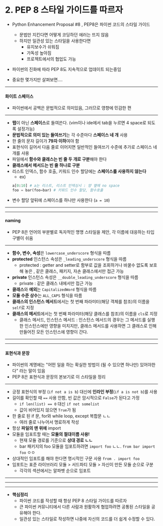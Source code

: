 

# 2. PEP 8 스타일 가이드를 따르자

- Python Enhancement Proposal #8 , PEP8은 파이썬 코드의 스타일 가이드
  - 문법만 지킨다면 어떻게 코딩하던 에러는 뜨지 않음
  - 하지만 일관성 있는 스타일을 사용한다면
    - 유지보수가 쉬워짐
    - 가독성 높아짐
    - 프로젝트에서의 협업도 가능
- 파이썬의 진화에 따라 PEP 8도 지속적으로 업데이트 되는중임

- 중요한 몇가지만 살펴보면....

---

#### 화이트 스페이스

- 파이썬에서 공백은 문법적으로 의미있음, 그러므로 영향에 민감한 편

---

- **탭**이 아닌 **스페이스**로 들여쓴다. (vim이나 ide에서 tab을 누르면 4 space로 되도록 설정가능)
- **문법적으로 의미 있는 들여쓰기**는 각 수준마다 **스페이스 네 개** 사용
- 한 줄의 문자 길이가 **79자 이하**여야 함
- 표현식이 길어서 다음 줄로 이어지면 일반적인 들여쓰기 수준에 추가로 스페이스 네 개를 사용
- 파일에서 **함수와 클래스는 빈 줄 두 개로 구분**해야 한다
- **클래스에서 메서드는 빈 줄 하나로 구분**
- 리스트 인덱스, 함수 호출, 키워드 인수 할당에는 **스페이스를 사용하지 않는다**
  - ex)
  ```python
  a[0:10] # a는 리스트, 리스트 인덱싱시 : 양 옆에 no space
  foo = bar(foo=bar) # 키워드 인수 할당, 함수호출
  ```
- 변수 할당 앞뒤에 스페이스를 하나만 사용한다 (`a = 10`)

---
---

#### naming

- PEP 8은 언어의 부분별로 독자적인 명명 스타일을 제안, 각 이름에 대응하는 타입 구별이 쉬움

---

- **함수, 변수, 속성**은 `lowercase_underscore` 형식을 따름
- **protected** 인스턴스 속성은 `_leading_underscore` 형식을 따름
  - protected : getter and setter로 함부로 값을 조회하거나 바꿀수 없도록 보호해 놓은 , 같은 클래스, 패키지, 자손 클래스에서만 접근 가능
- **private** 인스턴스 속성은 `__double_leading_underscore` 형식을 따름
  - private : 같은 클래스 내에서만 접근 가능
- **클래스**와 **예외**는 `CapitalizedWord` 형식을 따름
- **모듈 수준 상수**는 `ALL_CAPS` 형식을 따름
- **클래스의 인스턴스 메서드**에서는 첫 번째 파라미터(해당 객체를 참조)의 이름을 `self`로 지정
- **클래스의 메서드**에서는 첫 번째 파라미터(해당 클래스를 참조)의 이름을 `cls`로 지정
  - 클래스 메서드, 인스턴스 메서드 : 인스턴스 메서드의 경우는 그 메서드를 실행한 인스턴스에만 영향을 미치지만, 클래스 메서드를 사용하면 그 클래스로 인해 만들어진 모든 인스턴스에 영향이 간다.

---
---

#### 표현식과 문장

- 파이썬의 계명에는 "어떤 일을 하는 확실한 방법이 (될 수 있으면 하나만) 있어야한다" 라는 말이 있음
- PEP 8은 표현식과 문장의 본보기로 이 스타일을 정리

---

- 긍정 표현식의 부정 (`if not a is b`) 대신에 **인라인 부정**(`if a is not b`)를 사용
- 길이를 확인할 때 `==` 사용 안함, 빈 값은 암시적으로 `False`가 된다고 가정
  - `if len(list) == 0` 대신 `if not somelist`
  - 값이 비어있지 않으면 `True`가 됨
- 한 줄로 된 if 문, for와 while loop, except 복합문 ㄴㄴ
  - 여러 줄로 나누어서 명료하게 작성
- 항상 **파일의 맨 위에** import
- 모듈을 임포트할 때는 **모듈의 절대이름 사용!**
  - 현재 모듈 경로를 기준으로 **상대 경로 ㄴㄴ**
  - bar 패키지의 foo 모듈을 임포트하려면 `import foo` ㄴㄴ. `from bar import foo` ㅇㅇ
- 상대적인 임포트를 해야 한다면 명시적인 구문 사용 `from . import foo`
- 임포트는 표준 라이브러리 모듈 > 서드파티 모듈 > 자신이 만든 모듈 순으로 구분
  - 각각의 섹션에서는 알파벳 순으로 임포트

---
---
---

* **핵심정리**
  - 파이썬 코드를 작성할 때 항상 PEP 8 스타일 가이드를 따르자
  - 큰 파이썬 커뮤니티에서 다른 사람과 원활하게 협업하려면 공통된 스타일을 공유해야 한다.
  - 일관성 있는 스타일로 작성하면 나중에 자신의 코드를 더 쉽게 수정할 수 있다.
